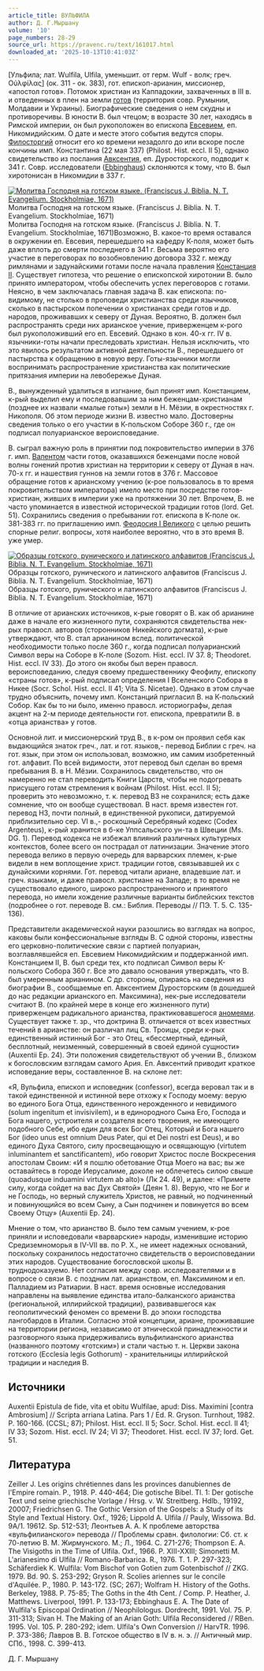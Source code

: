 ```yaml
---
article_title: ВУЛЬФИЛА
author: Д. Г.Мыршану
volume: '10'
page_numbers: 28-29
source_url: https://pravenc.ru/text/161017.html
downloaded_at: '2025-10-13T10:41:03Z'
---
```


[Ульфила; лат. Wulfila, Ulfila, уменьшит. от герм. Wulf - волк; греч. Οὐλφίλας] (ок. 311 - ок. 383), гот. епископ-арианин, миссионер, «апостол готов». Потомок христиан из Каппадокии, захваченных в III в. и отведенных в плен на земли [готов](https://pravenc.ru/text/готов.html) (территория совр. Румынии, Молдавии и Украины). Биографические сведения о нем скудны и противоречивы. В юности В. был чтецом; в возрасте 30 лет, находясь в Римской империи, он был рукоположен во епископа [Евсевием](https://pravenc.ru/text/Евсевий.html), еп. Никомидийским. О дате и месте этого события ведутся споры. [Филосторгий](https://pravenc.ru/text/Филосторгий.html) относит его ко времени незадолго до или вскоре после кончины имп. Константина (22 мая 337) (Philost. Hist. eccl. II 5), однако свидетельство из послания [Авксентия](https://pravenc.ru/text/Авксентия.html), еп. Дуросторского, подводит к 341 г. Совр. исследователи ([Ebbinghaus](https://pravenc.ru/text/Ebbinghaus.html)) склоняются к тому, что В. был хиротонисан в Никомидии в 337 г.

[![Молитва Господня на готском языке. (Franciscus J. Biblia. N. T. Evangelium. Stockholmiae, 1671)](https://pravenc.ru/data/152/467/1234/i200.jpg "Кликните для увеличения картинки")](https://pravenc.ru/data/152/467/1234/i400.jpg)Молитва Господня на готском языке. (Franciscus J. Biblia. N. T. Evangelium. Stockholmiae, 1671)  
Молитва Господня на готском языке. (Franciscus J. Biblia. N. T. Evangelium. Stockholmiae, 1671)Возможно, В. какое-то время оставался в окружении еп. Евсевия, перешедшего на кафедру К-поля, может быть даже вплоть до смерти последнего в 341 г. Весьма вероятно его участие в переговорах по возобновлению договора 332 г. между римлянами и задунайскими готами после начала правления [Констанция II](<https://pravenc.ru/text/Констанций II.html>). Существует гипотеза, что решение о епископской хиротонии В. было принято императором, чтобы обеспечить успех переговоров с готами. Неясно, в чем заключалась главная задача В. как епископа: по-видимому, не столько в проповеди христианства среди язычников, сколько в пастырском попечении о христианах среди готов и др. народов, проживавших к северу от Дуная. Вероятно, В. должен был распространять среди них арианское учение, приверженцем к-рого был рукоположивший его еп. Евсевий. Однако в кон. 40-х гг. IV в. язычники-готы начали преследовать христиан. Нельзя исключить, что это явилось результатом активной деятельности В., перешедшего от пастырства к обращению в новую веру. Готы-язычники могли воспринимать распространение христианства как политические притязания империи на левобережье Дуная.

В., вынужденный удалиться в изгнание, был принят имп. Констанцием, к-рый выделил ему и последовавшим за ним беженцам-христианам (позднее их назвали «малые готы») земли в Н. Мёзии, в окрестностях г. Никополя. Об этом периоде жизни В. известно мало. Достоверны сведения только о его участии в К-польском Соборе 360 г., где он подписал полуарианское вероисповедание.

В. сыграл важную роль в принятии под покровительство империи в 376 г. имп. [Валентом](https://pravenc.ru/text/Валентом.html) части готов, оказавшихся беженцами после новой волны гонений против христиан на территории к северу от Дуная в нач. 70-х гг. и нашествия гуннов на земли готов в 376 г. Массовое обращение готов к арианскому учению (к-рое пользовалось в то время покровительством императора) имело место при посредстве готов-христиан, живших в империи уже на протяжении 30 лет. Впрочем, В. не часто упоминается в известной исторической традиции готов (Iord. Get. 51). Сохранились сведения о пребывании гот. епископа в К-поле ок. 381-383 гг. по приглашению имп. [Феодосия I Великого](<https://pravenc.ru/text/Феодосия I Великого.html>) с целью решить спорные религ. вопросы, хотя наиболее вероятно, что в это время В. уже умер.

[![Образцы готского, рунического и латинского алфавитов (Franciscus J. Biblia. N. T. Evangelium. Stockholmiae, 1671)](https://pravenc.ru/data/247/467/1234/i200.jpg "Кликните для увеличения картинки")](https://pravenc.ru/data/247/467/1234/i400.jpg)Образцы готского, рунического и латинского алфавитов (Franciscus J. Biblia. N. T. Evangelium. Stockholmiae, 1671)  
Образцы готского, рунического и латинского алфавитов (Franciscus J. Biblia. N. T. Evangelium. Stockholmiae, 1671)

В отличие от арианских источников, к-рые говорят о В. как об арианине даже в начале его жизненного пути, сохраняются свидетельства нек-рых правосл. авторов (сторонников Никейского догмата), к-рые утверждают, что В. стал арианином вслед. политической необходимости только после 360 г., когда подписал полуарианский Символ веры на Соборе в К-поле (Sozom. Hist. eccl. IV 37. 8; Theodoret. Hist. eccl. IV 33). До этого он якобы был верен правосл. вероисповеданию, следуя своему предшественнику Феофилу, епископу «страны готов», к-рый подписал определения I Вселенского Собора в Никее (Socr. Schol. Hist. eccl. II 41; Vita S. Nicetae). Однако в этом случае трудно объяснить, почему имп. Констанций пригласил В. на К-польский Собор. Как бы то ни было, именно правосл. историографы, делая акцент на 2-м периоде деятельности гот. епископа, превратили В. в «отца арианства» у готов.

Основной лит. и миссионерский труд В., в к-ром он проявил себя как выдающийся знаток греч., лат. и гот. языков,- перевод Библии с греч. на гот. язык, при этом он использовал, возможно, им самим изобретенный гот. алфавит. По всей видимости, этот перевод был сделан во время пребывания В. в Н. Мёзии. Сохранилось свидетельство, что он намеренно не стал переводить Книги Царств, чтобы не подогревать присущего готам стремления к войнам (Philost. Hist. eccl. II 5); проверить это невозможно, т. к. перевод ВЗ не сохранился; есть даже сомнение, что он вообще существовал. В наст. время известен гот. перевод НЗ, почти полный, в единственной рукописи, датируемой приблизительно сер. VI в.,- роскошный Серебряный кодекс (Codex Argenteus), к-рый хранится в б-ке Уппсальского ун-та в Швеции (Ms. DG. 1). Перевод кодекса не избежал влияний различных культурных контекстов, более всего он пострадал от латинизации. Значение этого перевода велико в первую очередь для варварских племен, к-рые видели в нем воплощение христ. традиции готов, связывавшей их с дунайскими корнями. Гот. перевод читали ариане, владевшие лат. и греч. языками, и даже правосл. христиане на Западе; в то время не существовало единого, широко распространенного и принятого перевода, но имели хождение различные варианты библейских текстов (подробнее о гот. переводе В. см.: Библия. Переводы // ПЭ. Т. 5. С. 135-136).

Представители академической науки разошлись во взглядах на вопрос, каковы были конфессиональные взгляды В. С одной стороны, известны его церковно-политические связи с партией полуариан, возглавлявшейся еп. Евсевием Никомидийским и поддержанной имп. Констанцием II, В. был среди тех, кто подписал Символ веры К-польского Собора 360 г. Все это давало основания утверждать, что В. был умеренным арианином. С др. стороны, опираясь на сведения из биографии В., сообщаемые еп. Авксентием Дуросторским (в дошедшей до нас редакции арианского еп. Максимина), нек-рые исследователи считают В. (по крайней мере в конце его жизненного пути) приверженцем радикального арианства, практиковавшегося [аномеями](https://pravenc.ru/text/аномеями.html). Существует также т. зр., что доктрина В. отличается от всех известных течений в арианстве: он различал лиц Св. Троицы, среди к-рых единственный истинный Бог - это Отец, «бессмертный, единый, бесплотный, неизменный, совершенный в своей единой сущности» (Auxentii Ep. 24). Эти положения свидетельствуют об учении В., близком к богословским взглядам самого Ария. Еп. Авксентий приводит краткое исповедание веры, составленное В. на склоне лет:

«Я, Вульфила, епископ и исповедник (confessor), всегда веровал так и в такой единственной и истинной вере отхожу к Господу моему: верую во единого Бога Отца, единственного нерожденного и невидимого (solum ingenitum et invisivilem), и в единородного Сына Его, Господа и Бога нашего, устроителя и создателя всего творения, не имеющего подобного Себе, ибо един для всех Бог Отец, Который и Бога нашего Бог (ideo unus est omnium Deus Pater, qui et Dei nostri est Deus), и во единого Духа Святого, силу просвещающую и освящающую (virtutem inluminantem et sanctificantem), ибо говорит Христос после Воскресения апостолам Своим: «И я пошлю обетование Отца Моего на вас; вы же оставайтесь в городе Иерусалиме, доколе не облечетесь силою свыше (quoadusque induamini virtutem ab alto)» (Лк 24. 49), и далее: «Примете силу, когда сойдет на вас Дух Святой» (Деян 1. 8). Верую, что не Бог и не Господь, но верный служитель Христов, не равный, но подчиненный и повинующийся во всем Сыну, а Сын подчинен и повинуется во всем Своему Отцу» (Auxentii Ep. 24).

Мнение о том, что арианство В. было тем самым учением, к-рое приняли и исповедовали «варварские» народы, изменившие историю Средиземноморья в IV-VII вв. по Р. Х., не имеет надежных оснований, поскольку сохранилось недостаточно свидетельств о вероисповедании этих народов. Существование богословской школы В. труднодоказуемо. Нет согласия между совр. исследователями и в вопросе о связи В. с поздним лат. арианством, еп. Максимином и еп. Палладием из Ратиарии. В наст. время основные исследования направлены на выявление единства итало-балканского арианства (региональной, иллирийской традиции), развивавшегося как геополитический феномен со времени В. до эпохи господства лангобардов в Италии. Согласно этой концепции, ариане, проживавшие на территории региона, независимо от этнической принадлежности и разговорного языка придерживались вульфилианского арианства (названного поэтому «готским») и стали частью т. н. Церкви закона готского (Ecclesia legis Gothorum) - хранительницы иллирийской традиции и наследия В.

## Источники

Auxentii Epistula de fide, vita et obitu Wulfilae, apud: Diss. Maximini [contra Ambrosium] // Scripta arriana Latina. Pars 1 / Ed. R. Gryson. Turnhout, 1982. P. 160-166. (CCSL; 87); Philost. Hist. eccl. II 5; Socr. Schol. Hist. eccl. II 41; IV 33; Sozom. Hist. eccl. IV 24; VI 37; Theodoret. Hist. eccl. IV 37; Iord. Get. 51.

## Литература

Zeiller J. Les origins chrétiennes dans les provinces danubiennes de l'Empire romain. P., 1918. P. 440-464; Die gotische Bibel. Tl. 1: Der gotische Text und seine griechische Vorlage / Hrsg. v. W. Streitberg. Hdlb., 19192, 20007; Friedrichsen G. The Gothic Version of the Gospels: a Study of its Style and Textual History. Oxf., 1926; Lippold A. Ulfila // Pauly, Wissowa. Bd. 9A/1. 19612. Sp. 512-531; Леонтьев А. А. К проблеме авторства «вульфилианского» перевода // Проблемы сравн. филологии: Сб. ст. к 70-летию В. М. Жирмунского. М.; Л., 1964. С. 271-276; Thompson E. A. The Visigoths in the Time of Ulfila. Oxf., 1966. P. XIII-XXIII; Simonetti M. L'arianesimo di Ulfila // Romano-Barbarica. R., 1976. T. 1. P. 297-323; Schäferdiek K. Wulfila: Vom Bischof von Gotien zum Gotenbischof // ZKG. 1979. Bd. 90. S. 253-292; Gryson R. Scolies ariennes sur le concile d'Aquilée. P., 1980. P. 143-172. (SC; 267); Wolfram H. History of the Goths. Berkeley, 1988. P. 75-85; The Goths in the 4th Cent. / Comp. P. Heather, J. Matthews. Liverpool, 1991. P. 133-173; Ebbinghaus E. A. The Date of Wulfila's Episcopal Ordination // Neophilologus. Dordrecht, 1991. Vol. 75. P. 311-313; Sivan H. The Making of an Arian Goth: Ulfila Reconsidered // RBen. 1995. Vol. 105. P. 280-292; idem. Ulfila's Own Conversion // HarvTR. 1996. P. 373-386; Лавров В. В. Готское общество в IV в. н. э. // Античный мир. СПб., 1998. С. 399-413.

Д. Г.  Мыршану
